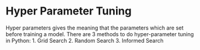 <h1>Hyper Parameter Tuning</h1>

Hyper parameters gives the meaning that the parameters which are set before training a model. There are 3 methods to do hyper-parameter tuning in Python:
       1. Grid Search
       2. Random Search
       3. Informed Search
